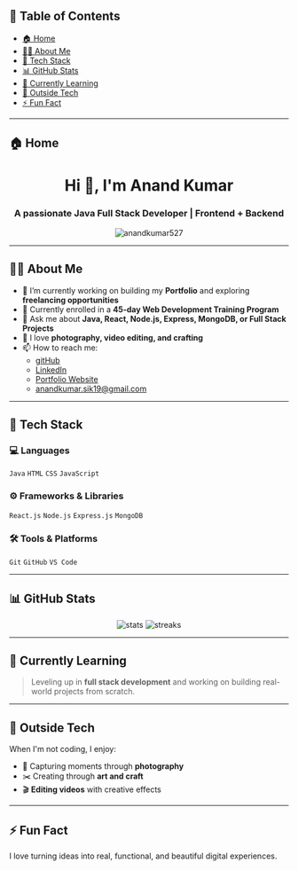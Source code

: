 ## 📌 Table of Contents

- [🏠 Home](#-home)
- [👨‍💻 About Me](#-about-me)
- [🚀 Tech Stack](#-tech-stack)
- [📊 GitHub Stats](#-github-stats)
- [🧠 Currently Learning](#-currently-learning)
- [🎨 Outside Tech](#-outside-tech)
- [⚡ Fun Fact](#-fun-fact)

---

## 🏠 Home

<h1 align="center">Hi 👋, I'm Anand Kumar</h1>
<h3 align="center">A passionate Java Full Stack Developer | Frontend + Backend</h3>

<p align="center">
  <img src="https://komarev.com/ghpvc/?username=anandkumar527&label=Profile%20views&color=0e75b6&style=flat" alt="anandkumar527" />
</p>

---

## 👨‍💻 About Me

- 🔭 I’m currently working on building my **Portfolio** and exploring **freelancing opportunities**  
- 🌱 Currently enrolled in a **45-day Web Development Training Program**
- 💬 Ask me about **Java, React, Node.js, Express, MongoDB, or Full Stack Projects**
- 📸 I love **photography, video editing, and crafting**
- 📫 How to reach me:  
  - [gitHub](https://github.com/anandkumar527)  
  - [LinkedIn](https://www.linkedin.com/in/anand-kumar-a00604268/) 
  - [Portfolio Website](https://anandkumar527.github.io/Portfolio/) 
  - anandkumar.sik19@gmail.com 

---

## 🚀 Tech Stack

### 💻 Languages
`Java` `HTML` `CSS` `JavaScript`

### ⚙️ Frameworks & Libraries
`React.js` `Node.js` `Express.js` `MongoDB`

### 🛠 Tools & Platforms
`Git` `GitHub` `VS Code` 

---


## 📊 GitHub Stats

<p align="center">
  <img src="https://github-readme-stats.vercel.app/api?username=anandkumar527&show_icons=true&theme=github_dark" alt="stats" />
  <img src="https://github-readme-streak-stats.herokuapp.com/?user=anandkumar527&theme=github-dark" alt="streaks" />
</p>

---

## 🧠 Currently Learning

> Leveling up in **full stack development** and working on building real-world projects from scratch.

---

## 🎨 Outside Tech

When I'm not coding, I enjoy:
- 📸 Capturing moments through **photography**
- ✂️ Creating through **art and craft**
- 🎬 **Editing videos** with creative effects

---

## ⚡ Fun Fact
I love turning ideas into real, functional, and beautiful digital experiences.
